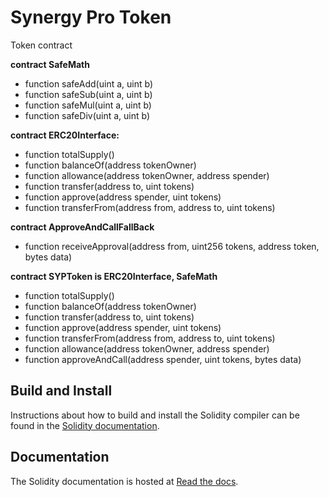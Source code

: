 # Synergy Pro Token
Token contract

**contract SafeMath**
* function safeAdd(uint a, uint b)
* function safeSub(uint a, uint b)
* function safeMul(uint a, uint b)
* function safeDiv(uint a, uint b)

**contract ERC20Interface:**
* function totalSupply()
* function balanceOf(address tokenOwner)
* function allowance(address tokenOwner, address spender)
* function transfer(address to, uint tokens)
* function approve(address spender, uint tokens)
* function transferFrom(address from, address to, uint tokens)

**contract ApproveAndCallFallBack**
* function receiveApproval(address from, uint256 tokens, address token, bytes data)

**contract SYPToken is ERC20Interface, SafeMath**
* function totalSupply()
* function balanceOf(address tokenOwner)
* function transfer(address to, uint tokens)
* function approve(address spender, uint tokens)
* function transferFrom(address from, address to, uint tokens)
* function allowance(address tokenOwner, address spender)
* function approveAndCall(address spender, uint tokens, bytes data)


## Build and Install

Instructions about how to build and install the Solidity compiler can be found in the [Solidity documentation](https://docs.soliditylang.org/en/latest/installing-solidity.html#building-from-source).

## Documentation
The Solidity documentation is hosted at [Read the docs](https://docs.soliditylang.org/en/v0.8.2/).


